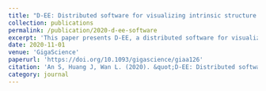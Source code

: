 ```yaml
---
title: "D-EE: Distributed software for visualizing intrinsic structure of large-scale single-cell data"
collection: publications
permalink: /publication/2020-d-ee-software
excerpt: 'This paper presents D-EE, a distributed software for visualizing intrinsic structure of large-scale single-cell data.'
date: 2020-11-01
venue: 'GigaScience'
paperurl: 'https://doi.org/10.1093/gigascience/giaa126'
citation: 'An S, Huang J, Wan L. (2020). &quot;D-EE: Distributed software for visualizing intrinsic structure of large-scale single-cell data.&quot; <i>GigaScience</i>. 9(11): giaa126.'
category: journal
---
```


